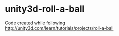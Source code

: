 # unity3d-roll-a-ball
Code created while following http://unity3d.com/learn/tutorials/projects/roll-a-ball
